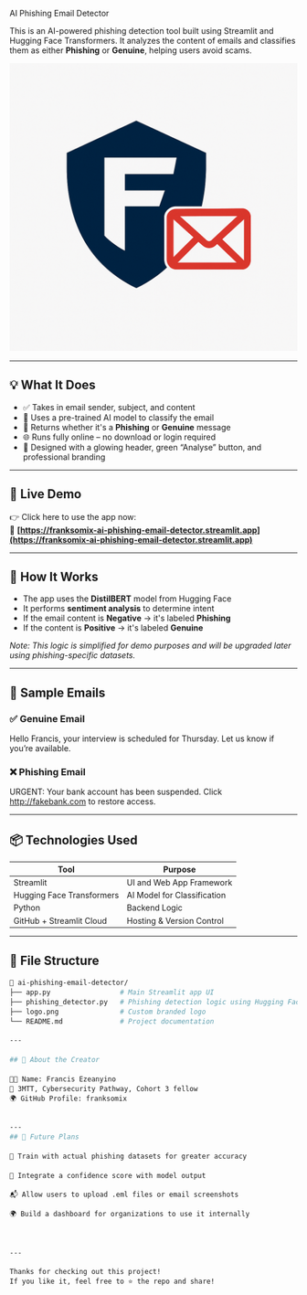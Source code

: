  AI Phishing Email Detector

This is an AI-powered phishing detection tool built using Streamlit and Hugging Face Transformers. It analyzes the content of emails and classifies them as either **Phishing** or **Genuine**, helping users avoid scams.

![App Logo](https://raw.githubusercontent.com/franksomix/ai-phishing-email-detector/main/logo.png)

---

## 💡 What It Does

- ✅ Takes in email sender, subject, and content
- 🧠 Uses a pre-trained AI model to classify the email
- 💬 Returns whether it's a **Phishing** or **Genuine** message
- 🌐 Runs fully online – no download or login required
- 🎨 Designed with a glowing header, green “Analyse” button, and professional branding

---

## 🚀 Live Demo

👉 Click here to use the app now:  
🔗 **[https://franksomix-ai-phishing-email-detector.streamlit.app](https://franksomix-ai-phishing-email-detector.streamlit.app)**

---

## 🧠 How It Works

- The app uses the **DistilBERT** model from Hugging Face
- It performs **sentiment analysis** to determine intent
- If the email content is **Negative** → it's labeled **Phishing**  
- If the content is **Positive** → it's labeled **Genuine**

_Note: This logic is simplified for demo purposes and will be upgraded later using phishing-specific datasets._

---

## 🧪 Sample Emails

### ✅ Genuine Email

Hello Francis, your interview is scheduled for Thursday. Let us know if you’re available.

### ❌ Phishing Email

URGENT: Your bank account has been suspended. Click http://fakebank.com to restore access.

---

## 📦 Technologies Used

| Tool             | Purpose                         |
|------------------|----------------------------------|
| Streamlit        | UI and Web App Framework        |
| Hugging Face Transformers | AI Model for Classification |
| Python           | Backend Logic                   |
| GitHub + Streamlit Cloud | Hosting & Version Control |

---

## 📂 File Structure

```bash
📁 ai-phishing-email-detector/
├── app.py                 # Main Streamlit app UI
├── phishing_detector.py   # Phishing detection logic using Hugging Face
├── logo.png               # Custom branded logo
└── README.md              # Project documentation

---

## 🙋 About the Creator

👨‍💻 Name: Francis Ezeanyino
🧭 3MTT, Cybersecurity Pathway, Cohort 3 fellow 
🌍 GitHub Profile: franksomix


---
## 📌 Future Plans

🔐 Train with actual phishing datasets for greater accuracy

🧠 Integrate a confidence score with model output

📬 Allow users to upload .eml files or email screenshots

🌍 Build a dashboard for organizations to use it internally



---

Thanks for checking out this project!
If you like it, feel free to ⭐ the repo and share!
